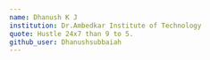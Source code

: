 ```yaml
---
name: Dhanush K J
institution: Dr.Ambedkar Institute of Technology
quote: Hustle 24x7 than 9 to 5.
github_user: Dhanushsubbaiah
---
```

